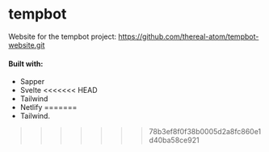 # tempbot 

Website for the tempbot project: https://github.com/thereal-atom/tempbot-website.git <br />
#### Built with: 
- Sapper
- Svelte
<<<<<<< HEAD
- Tailwind
- Netlify
=======
- Tailwind.
>>>>>>> 78b3ef8f0f38b0005d2a8fc860e1d40ba58ce921
